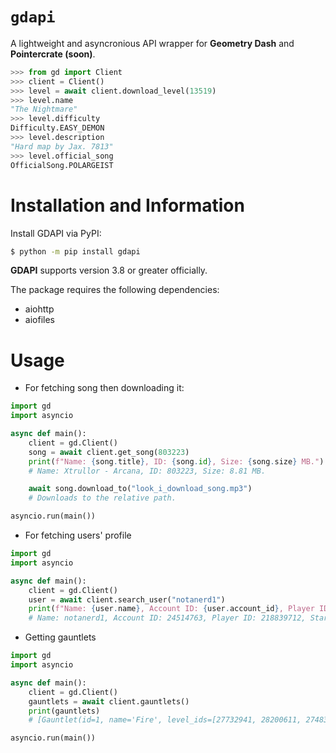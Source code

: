 # `gdapi`

A lightweight and asyncronious API wrapper for **Geometry Dash** and **Pointercrate (soon)**.

```py
>>> from gd import Client
>>> client = Client()
>>> level = await client.download_level(13519)
>>> level.name
"The Nightmare"
>>> level.difficulty
Difficulty.EASY_DEMON
>>> level.description
"Hard map by Jax. 7813"
>>> level.official_song
OfficialSong.POLARGEIST
```

# Installation and Information
Install GDAPI via PyPI:

```bash
$ python -m pip install gdapi
```
**GDAPI** supports version 3.8 or greater officially.

The package requires the following dependencies:
- aiohttp
- aiofiles

# Usage
- For fetching song then downloading it:
```py
import gd
import asyncio

async def main():
    client = gd.Client()
    song = await client.get_song(803223)
    print(f"Name: {song.title}, ID: {song.id}, Size: {song.size} MB.")
    # Name: Xtrullor - Arcana, ID: 803223, Size: 8.81 MB.

    await song.download_to("look_i_download_song.mp3")
    # Downloads to the relative path.

asyncio.run(main())
```

- For fetching users' profile

```py
import gd
import asyncio

async def main():
    client = gd.Client()
    user = await client.search_user("notanerd1")
    print(f"Name: {user.name}, Account ID: {user.account_id}, Player ID: {user.player_id}, Stars: {user.stars}")
    # Name: notanerd1, Account ID: 24514763, Player ID: 218839712, Stars: 1477
```

- Getting gauntlets
```py
import gd
import asyncio

async def main():
    client = gd.Client()
    gauntlets = await client.gauntlets()
    print(gauntlets)
    # [Gauntlet(id=1, name='Fire', level_ids=[27732941, 28200611, 27483789, 28225110, 27448202], image_url='https://gdbrowser.com/assets/gauntlets/fire.png'), Gauntlet(id=2, ...

asyncio.run(main())
```




